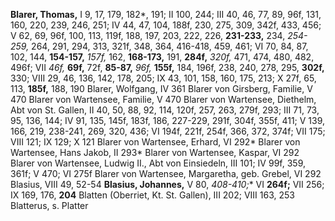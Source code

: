 **Blarer, Thomas,** I 9, 17, 179, 182*, 191; II 100, 244; III 40, 46, 77, 89, 96f, 131, 160, 220, 239, 246, 251; IV 44, 47, 104, 188f, 230, 275, 309, 342f, 433, 456; V 62, 69, 96f, 100, 113, 119f, 188, 197, 203, 222, 226, **231-233,** 234, *254-259,* 264, 291, 294, 313, 321f, 348, 364, 416-418, 459, 461; VI 70, 84, 87, 102, 144, **154-157,** *157f,* 162, **168-173,** 191, **284f,** *320f,* 471, 474, 480, 482, 496f; VII *46f,* **69f,** 72f, **85-87,** *96f,* **155f,** 184, 196f, 238, 240, 278, 295, **302f,** 330; VIII 29, 46, 136, 142, 178, 205; IX 43, 101, 158, 160, 175, 213; X 27f, 65, 113, **185f,** 188, 190
Blarer, Wolfgang, IV 361
Blarer von Girsberg, Familie, V 470
Blarer von Wartensee, Familie, V 470
Blarer von Wartensee, Diethelm, Abt von St. Gallen, II 40, 50, 88, 92, 114, 120f, 257, 263, 279f, 293; III 71, 73, 95, 136, 144; IV 91, 135, 145f, 183f, 186, 227-229, 291f, 304f, 355f, 411; V 139, 166, 219, 238-241, 269, 320, 436; VI 194f, 221f, 254f, 366, 372, 374f; VII 175; VIII 121; IX 129; X 121
Blarer von Wartensee, Erhard, VI 292*
Blarer von Wartensee, Hans Jakob, II 293*
Blarer von Wartensee, Kaspar, VI 292
Blarer von Wartensee, Ludwig II., Abt von Einsiedeln, III 101; IV 99f, 359, 361f; V 470; VI 275f
Blarer von Wartensee, Margaretha, geb. Grebel, VI 292
Blasius, VIII 49, 52-54
**Blasius, Johannes,** V 80, **408*-410;** VI **264f;** VII 256; IX 169, 176, **204**
Blatten (Oberriet, Kt. St. Gallen), III 202; VIII 163, 253
Blatterus, s. Platter
